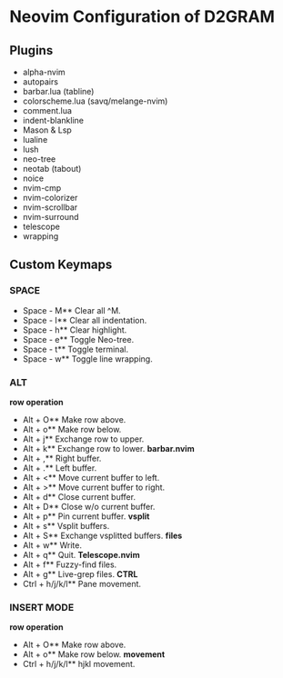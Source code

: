 # Neovim Configuration of D2GRAM


## Plugins

- alpha-nvim
- autopairs
- barbar.lua (tabline)
- colorscheme.lua (savq/melange-nvim)
- comment.lua
- indent-blankline
- Mason & Lsp
- lualine
- lush
- neo-tree
- neotab (tabout)
- noice
- nvim-cmp
- nvim-colorizer
- nvim-scrollbar
- nvim-surround
- telescope
- wrapping

## Custom Keymaps
### SPACE
- Space - M** Clear all ^M.
- Space - I** Clear all indentation.
- Space - h** Clear highlight.
- Space - e** Toggle Neo-tree.
- Space - t** Toggle terminal.
- Space - w** Toggle line wrapping.

### ALT
**row operation**
- Alt + O** Make row above.
- Alt + o** Make row below.
- Alt + j** Exchange row to upper.
- Alt + k** Exchange row to lower.
**barbar.nvim**
- Alt + ,** Right buffer.
- Alt + .** Left buffer.
- Alt + <** Move current buffer to left.
- Alt + >** Move current buffer to right.
- Alt + d** Close current buffer.
- Alt + D** Close w/o current buffer.
- Alt + p** Pin current buffer.
**vsplit**
- Alt + s** Vsplit buffers.
- Alt + S** Exchange vsplitted buffers.
**files**
- Alt + w** Write.
- Alt + q** Quit.
**Telescope.nvim**
- Alt + f** Fuzzy-find files.
- Alt + g** Live-grep files. 
**CTRL**
- Ctrl + h/j/k/l** Pane movement.

### INSERT MODE
**row operation**
- Alt + O** Make row above.
- Alt + o** Make row below.
**movement**
- Ctrl + h/j/k/l** hjkl movement.



